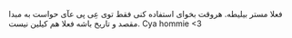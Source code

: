 فعلا مستر بیلیطه.
هروقت بخوای استفاده کنی فقط توی عِی پی عآی حواست به مبدا مقصد و تاریخ باشه
فعلا هم کیلین نیست.
Cya hommie <3
